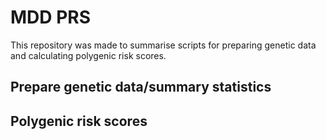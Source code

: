 # MDD PRS

This repository was made to summarise scripts for preparing genetic data and calculating polygenic risk scores.

## Prepare genetic data/summary statistics


## Polygenic risk scores
